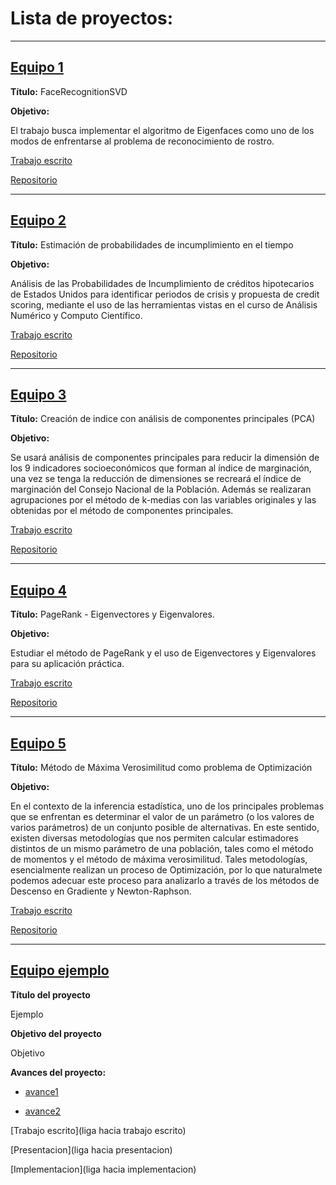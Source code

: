 # Lista de proyectos:

---

## [Equipo 1](equipos/equipo_1/)

**Título:** FaceRecognitionSVD

**Objetivo:**

El trabajo busca implementar el algoritmo de Eigenfaces como uno de los modos de enfrentarse al problema de reconocimiento de rostro.

[Trabajo escrito](https://github.com/ElenaVillano/FaceRecognitionSVD/blob/main/Reporte_final_eigenfaces_OK.ipynb)

[Repositorio](https://github.com/ElenaVillano/FaceRecognitionSVD)

---

## [Equipo 2](equipos/equipo_2/)

**Título:** Estimación de probabilidades de incumplimiento en el tiempo

**Objetivo:**

Análisis de las Probabilidades de Incumplimiento de créditos hipotecarios de Estados Unidos para identificar periodos de crisis y propuesta de credit scoring, mediante el uso de las herramientas vistas en el curso de Análisis Numérico y Computo Científico.

[Trabajo escrito](https://github.com/arenitss/Proyecto_Final_Analisis_Numerico_Computo_Cientifico/blob/main/Reporte/Reporte.ipynb)

[Repositorio](https://github.com/arenitss/Proyecto_Final_Analisis_Numerico_Computo_Cientifico)


---

## [Equipo 3](equipos/equipo_3/)

**Título:** Creación de indice con análisis de componentes principales (PCA)

**Objetivo:**

Se usará análisis de componentes principales para reducir la dimensión de los 9 indicadores socioeconómicos que forman al índice de marginación, una vez se tenga la reducción de dimensiones se recreará el índice de marginación del Consejo Nacional de la Población. Además se realizaran agrupaciones por el método de k-medias con las variables originales y las obtenidas por el método de componentes principales.

[Trabajo escrito](https://github.com/AnaTorresR/PracticaFinalMNO/blob/main/Reporte.pdf)

[Repositorio](https://github.com/AnaTorresR/PracticaFinalMNO)

---

## [Equipo 4](equipos/equipo_4/)

**Título:** PageRank - Eigenvectores y Eigenvalores.

**Objetivo:**

Estudiar el método de PageRank y el uso de Eigenvectores y Eigenvalores para su aplicación práctica.

[Trabajo escrito](https://github.com/lecepe00/PageRank-eigenvectores-eigenvalores/blob/main/Trabajo_Escrito/PageRank_notebook.ipynb)

[Repositorio](https://github.com/lecepe00/PageRank-eigenvectores-eigenvalores)


---

## [Equipo 5](equipos/equipo_hessiano/)

**Título:** Método de Máxima Verosimilitud como problema de Optimización

**Objetivo:**

En el contexto de la inferencia estadística, uno de los principales problemas que se enfrentan es determinar el valor de un parámetro (o los valores de varios parámetros) de un conjunto posible de alternativas. En este sentido, existen diversas metodologías que nos permiten calcular estimadores distintos de un mismo parámetro de una población, tales como el método de momentos y el método de máxima verosimilitud. Tales metodologías, esencialmente realizan un proceso de Optimización, por lo que naturalmete podemos adecuar este proceso para analizarlo a través de los métodos de Descenso en Gradiente y Newton-Raphson.

[Trabajo escrito](https://github.com/Rodriguit/Proyecto-final-equipo5-opt-2020/blob/main/reporte/ProyectoFinal_Opt_Equipo5.pdf)

[Repositorio](https://github.com/Rodriguit/Proyecto-final-equipo5-opt-2020)


---

## [Equipo ejemplo](equipos/equipo_ejemplo)

**Título del proyecto** 

Ejemplo

**Objetivo del proyecto**

Objetivo

**Avances del proyecto:**

* [avance1](equipos/equipo_ejemplo/avance1)

* [avance2](equipos/equipo_ejemplo/avance2)

[Trabajo escrito](liga hacia trabajo escrito)

[Presentacion](liga hacia presentacion)

[Implementacion](liga hacia implementacion)
